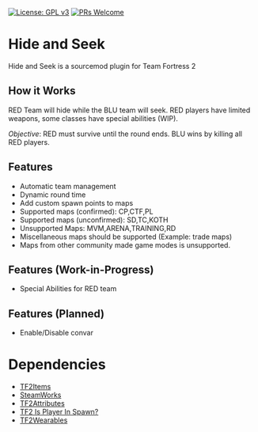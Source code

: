 [![License: GPL v3](https://img.shields.io/badge/License-GPL%20v3-blue.svg)](https://www.gnu.org/licenses/gpl-3.0)
[![PRs Welcome](https://img.shields.io/badge/PRs-welcome-brightgreen.svg?style=flat-square)](http://makeapullrequest.com)

# Hide and Seek
Hide and Seek is a sourcemod plugin for Team Fortress 2

## How it Works
RED Team will hide while the BLU team will seek. RED players have limited weapons, some classes have special abilities (WIP).

*Objective*: RED must survive until the round ends. BLU wins by killing all RED players.

## Features
* Automatic team management 
* Dynamic round time
* Add custom spawn points to maps
* Supported maps (confirmed): CP,CTF,PL
* Supported maps (unconfirmed): SD,TC,KOTH
* Unsupported Maps: MVM,ARENA,TRAINING,RD
* Miscellaneous maps should be supported (Example: trade maps)
* Maps from other community made game modes is unsupported.

## Features (Work-in-Progress)
* Special Abilities for RED team

## Features (Planned)
* Enable/Disable convar

# Dependencies
* [TF2Items](https://forums.alliedmods.net/showthread.php?p=1050170)
* [SteamWorks](https://forums.alliedmods.net/showthread.php?t=229556)
* [TF2Attributes](https://github.com/FlaminSarge/tf2attributes/releases)
* [TF2 Is Player In Spawn?](https://forums.alliedmods.net/showthread.php?p=2196313)
* [TF2Wearables](https://github.com/nosoop/sourcemod-tf2wearables)